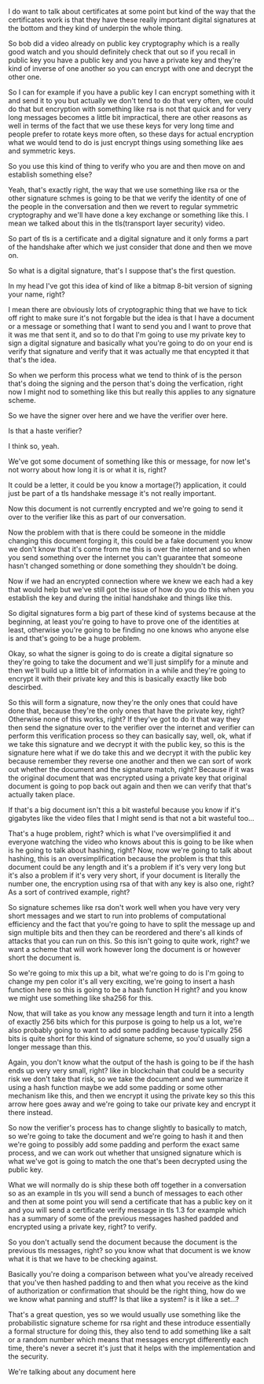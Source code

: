 I do want to talk about certificates at some point but kind of the way that the certificates work is that they have these really important digital signatures at the bottom and they kind of underpin the whole thing.

So bob did a video already on public key cryptography which is a really good watch and you should definitely check that out so if you recall in public key you have a public key and you have a private key and they're kind of inverse of one another so you can encrypt with one and decrypt the other one.

So I can for example if you have a public key I can encrypt something with it and send it to you but actually we don't tend to do that very often, we could do that but encryption with something like rsa is not that quick and for very long messages becomes a little bit impractical, there are other reasons as well in terms of the fact that we use these keys for very long time and people prefer to rotate keys more often, so these days for actual encryption what we would tend to do is just encrypt things using something like aes and symmetric keys.

So you use this kind of thing to verify who you are and then move on and establish something else?

Yeah, that's exactly right, the way that we use something like rsa or the other signature schmes is going to be that we verify the identity of one of the people in the conversation and then we revert to regular symmetric cryptography and we'll have done a key exchange or something like this.
I mean we talked about this in the tls(transport layer security) video.

So part of tls is a certificate and a digital signature and it only forms a part of the handshake after which we just consider that done and then we move on.

So what is a digital signature, that's I suppose that's the first question.

In my head I've got this idea of kind of like a bitmap 8-bit version of signing your name, right?

I mean there are obviously lots of cryptographic thing that we have to tick off right to make sure it's not forgable but the idea is that I have a document or a message or something that I want to send you and I want to prove that it was me that sent it, and so to do that I'm going to use my private key to sign a digital signature and basically what you're going to do on your end is verify that signature and verify that it was actually me that encypted it that that's the idea.

So when we perform this process what we tend to think of is the person that's doing the signing and the person that's doing the verfication, right now I might nod to something like this but really this applies to any signature scheme.

So we have the signer over here and we have the verifier over here.

Is that a haste verifier?

I think so, yeah.

We've got some document of something like this or message, for now let's not worry about how long it is or what it is, right?

It could be a letter, it could be you know a mortage(?) application, it could just be part of a tls handshake message it's not really important.

Now this document is not currently encrypted and we're going to send it over to the verifier like this as part of our conversation.

Now the problem with that is there could be someone in the middle changing this document forging it, this could be a fake document you know we don't know that it's come from me this is over the internet and so when you send something over the internet you can't guarantee that someone hasn't changed something or done something they shouldn't be doing.

Now if we had an encrypted connection where we knew we each had a key that would help but we've still got the issue of how do you do this when you establish the key and during the initial handshake and things like this.

So digital signatures form a big part of these kind of systems because at the beginning, at least you're going to have to prove one of the identities at least, otherwise you're going to be finding no one knows who anyone else is and that's going to be a huge problem.

Okay, so what the signer is going to do is create a digital signature so they're going to take the document and we'll just simplify for a minute and then we'll build up a little bit of information in a while and they're going to encrypt it with their private key and this is basically exactly like bob descirbed.

So this will form a signature, now they're the only ones that could have done that, because they're the only ones that have the private key, right? Otherwise none of this works, right? If they've got to do it that way they then send the signature over to the verifier over the internet and verifier can perform this verification process so they can basically say, well, ok, what if we take this signature and we decrypt it with the public key, so this is the signature here what if we do take this and we decrypt it with the public key because remember they reverse one another and then we can sort of work out whether the document and the signature match, right? Because if it was the original document that was encrypted using a private key that original document is going to pop back out again and then we can verify that that's actually taken place.

If that's a big document isn't this a bit wasteful because you know if it's gigabytes like the video files that I might send is that not a bit wasteful too...

That's a huge problem, right? which is what I've oversimplified it and everyone watching the video who knows about this is going to be like when is he going to talk about hashing, right? Now, now we're going to talk about hashing, this is an oversimplification because the problem is that this document could be any length and it's a problem if it's very very long but it's also a problem if it's very very short, if your document is literally the number one, the encryption using rsa of that with any key is also one, right? As a sort of contrived example, right?

So signature schemes like rsa don't work well when you have very very short messages and we start to run into problems of computational efficiency and the fact that you're going to have to split the message up and sign multiple bits and then they can be reordered and there's all kinds of attacks that you can run on this.
So this isn't going to quite work, right? we want a scheme that will work however long the document is or however short the document is.

So we're going to mix this up a bit, what we're going to do is I'm going to change my pen color it's all very exciting, we're going to insert a hash function here so this is going to be a hash function H right? and you know we might use something like sha256 for this.

Now, that will take as you know any message length and turn it into a length of exactly 256 bits which for this purpose is going to help us a lot, we're also probably going to want to add some padding because typically 256 bits is quite short for this kind of signature scheme, so you'd usually sign a longer message than this.

Again, you don't know what the output of the hash is going to be if the hash ends up very very small, right? like in blockchain that could be a security risk we don't take that risk, so we take the document and we summarize it using a hash function maybe we add some padding or some other mechanism like this, and then we encrypt it using the private key so this this arrow here goes away and we're going to take our private key and encrypt it there instead.

So now the verifier's process has to change slightly to basically to match, so we're going to take the document and we're going to hash it and then we're going to possibly add some padding and perform the exact same process, and we can work out whether that unsigned signature which is what we've got is going to match the one that's been decrypted using the public key.

What we will normally do is ship these both off together in a conversation so as an example in tls you will send a bunch of messages to each other and then at some point you will send a certificate that has a public key on it and you will send a certificate verify message in tls 1.3 for example which has a summary of some of the previous messages hashed padded and encrypted using a private key, right? to verify.

So you don't actually send the document because the document is the previous tls messages, right? so you know what that document is we know what it is that we have to be checking against.

Basically you're doing a comparison between what you've already received that you've then hashed padding to and then what you receive as the kind of authorization or confirmation that should be the right thing, how do we we know what panning and stuff? Is that like a system? is it like a set...?

That's a great question, yes so we would usually use something like the probabilistic signature scheme for rsa right and these introduce essentially a formal structure for doing this, they also tend to add something like a salt or a random number which means that messages encrypt differently each time, there's never a secret it's just that it helps with the implementation and the security.

We're talking about any document here
